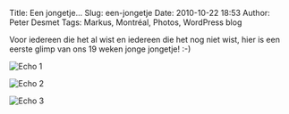 Title: Een jongetje...
Slug: een-jongetje
Date: 2010-10-22 18:53
Author: Peter Desmet
Tags: Markus, Montréal, Photos, WordPress blog

Voor iedereen die het al wist en iedereen die het nog niet wist, hier is een eerste glimp van ons 19 weken jonge jongetje! :-)

![Echo 1](|filename|/images/2010-echo-1.jpg)

![Echo 2](|filename|/images/2010-echo-2.jpg)

![Echo 3](|filename|/images/2010-echo-3.jpg)